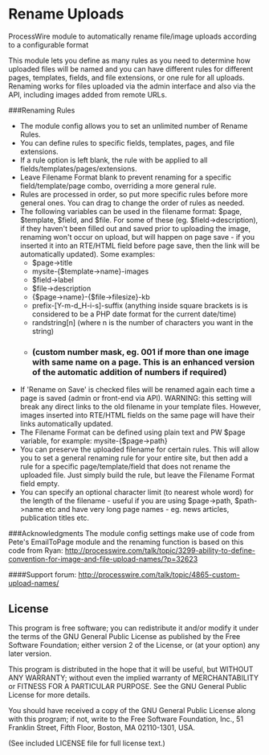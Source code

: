 Rename Uploads
==============

ProcessWire module to automatically rename file/image uploads according to a configurable format

This module lets you define as many rules as you need to determine how uploaded files will be named and you can have different rules for different pages, templates, fields, and file extensions, or one rule for all uploads.
Renaming works for files uploaded via the admin interface and also via the API, including images added from remote URLs.

###Renaming Rules
* The module config allows you to set an unlimited number of Rename Rules.
* You can define rules to specific fields, templates, pages, and file extensions.
* If a rule option is left blank, the rule with be applied to all fields/templates/pages/extensions.
* Leave Filename Format blank to prevent renaming for a specific field/template/page combo, overriding a more general rule.
* Rules are processed in order, so put more specific rules before more general ones. You can drag to change the order of rules as needed.
* The following variables can be used in the filename format: $page, $template, $field, and $file. For some of these (eg. $field->description), if they haven't been filled out and saved prior to uploading the image, renaming won't occur on upload, but will happen on page save - if you inserted it into an RTE/HTML field before page save, then the link will be automatically updated). Some examples:
  * $page->title
  * mysite-{$template->name}-images
  * $field->label
  * $file->description
  * {$page->name}-{$file->filesize}-kb
  * prefix-[Y-m-d_H-i-s]-suffix (anything inside square brackets is is considered to be a PHP date format for the current date/time)
  * randstring\[n\] (where n is the number of characters you want in the string)
  * ### (custom number mask, eg. 001 if more than one image with same name on a page. This is an enhanced version of the automatic addition of numbers if required)
* If 'Rename on Save' is checked files will be renamed again each time a page is saved (admin or front-end via API). WARNING: this setting will break any direct links to the old filename in your template files. However, images inserted into RTE/HTML fields on the same page will have their links automatically updated.
* The Filename Format can be defined using plain text and PW $page variable, for example: mysite-{$page->path}
* You can preserve the uploaded filename for certain rules. This will allow you to set a general renaming rule for your entire site, but then add a rule for a specific page/template/field that does not rename the uploaded file. Just simply build the rule, but leave the Filename Format field empty.
* You can specify an optional character limit (to nearest whole word) for the length of the filename - useful if you are using $page->path, $path->name etc and have very long page names - eg. news articles, publication titles etc.

###Acknowledgments
The module config settings make use of code from Pete's EmailToPage module and the renaming function is based on this code from Ryan:
http://processwire.com/talk/topic/3299-ability-to-define-convention-for-image-and-file-upload-names/?p=32623

####Support forum:
http://processwire.com/talk/topic/4865-custom-upload-names/


## License

This program is free software; you can redistribute it and/or
modify it under the terms of the GNU General Public License
as published by the Free Software Foundation; either version 2
of the License, or (at your option) any later version.

This program is distributed in the hope that it will be useful,
but WITHOUT ANY WARRANTY; without even the implied warranty of
MERCHANTABILITY or FITNESS FOR A PARTICULAR PURPOSE.  See the
GNU General Public License for more details.

You should have received a copy of the GNU General Public License
along with this program; if not, write to the Free Software
Foundation, Inc., 51 Franklin Street, Fifth Floor, Boston, MA  02110-1301, USA.

(See included LICENSE file for full license text.)